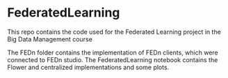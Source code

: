 # FederatedLearning
This repo contains the code used for the Federated Learning project in the Big Data Management course

The FEDn folder contains the implementation of FEDn clients, which were connected to FEDn studio.
The FederatedLearning notebook contains the Flower and centralized implementations and some plots.